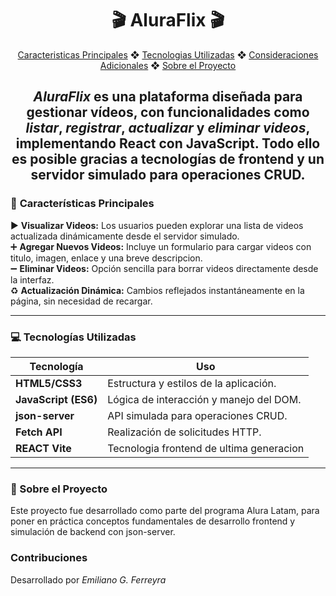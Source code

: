 <h1 style="text-align:center"> 🎬 AluraFlix 🎬 </h1>
<p style="text-align:center">
  <a href="#caracterisicas-principales">Caracteristicas Principales</a> ❖ 
  <a href="#tecnologias">Tecnologias Utilizadas</a> ❖
  <a href="#consideraciones">Consideraciones Adicionales</a> ❖
  <a href="#sobre-el-proyecto">Sobre el Proyecto</a>
</p>
<h2 style="text-align: center"> <em>AluraFlix</em> es una plataforma diseñada para gestionar vídeos, con funcionalidades como <em>listar</em>, <em>registrar</em>, <em>actualizar</em> y <em>eliminar videos</em>, implementando React con JavaScript. Todo ello es posible gracias a tecnologías de frontend y un servidor simulado para operaciones CRUD.</h2>


### 🚀 **Características Principales**  

▶️ **Visualizar Videos:** Los usuarios pueden explorar una lista de videos actualizada dinámicamente desde el servidor simulado.  
➕ **Agregar Nuevos Videos:** Incluye un formulario para cargar videos con titulo, imagen, enlace y una breve descripcion.  
➖ **Eliminar Videos:** Opción sencilla para borrar videos directamente desde la interfaz.  
♻️ **Actualización Dinámica:** Cambios reflejados instantáneamente en la página, sin necesidad de recargar.  

---

### 💻 **Tecnologías Utilizadas**  

| **Tecnología**                | **Uso**                                       |  
|-------------------------------|-----------------------------------------------|  
| **HTML5/CSS3**                | Estructura y estilos de la aplicación.        |  
| **JavaScript (ES6)**          | Lógica de interacción y manejo del DOM.       |  
| **json-server**               | API simulada para operaciones CRUD.           |  
| **Fetch API**                 | Realización de solicitudes HTTP.              |  
| **REACT Vite**                | Tecnologia frontend de ultima generacion      |  

---

### 📖 Sobre el Proyecto
  Este proyecto fue desarrollado como parte del programa Alura Latam, para poner en práctica conceptos fundamentales de desarrollo frontend y simulación de backend con json-server.

### Contribuciones
Desarrollado por *Emiliano G. Ferreyra*